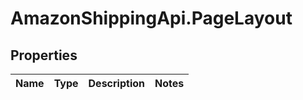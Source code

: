 # AmazonShippingApi.PageLayout

## Properties
Name | Type | Description | Notes
------------ | ------------- | ------------- | -------------


